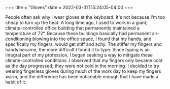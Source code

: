 +++
title = "Gloves"
date = 2022-03-31T15:24:05-04:00
+++

People often ask why I wear gloves at the keyboard. It's not because I'm too cheap to turn up the heat. A long time ago, I used to work in a giant, climate-controlled office building that permanently maintained a temperature of 72°. Because these buildings basically had permanent air-conditioning blowing into the office space, I found that my hands, and specifically my fingers, would get stiff and achy. The stiffer my fingers and hands became, the more difficult I found it to type. Since typing is an integral part of my profession, I began seeking a way to mitigate these climate-controlled conditions. I observed that my fingers only became cold as the day progressed; they were not cold in the morning. I decided to try wearing fingerless gloves during much of the work day to keep my fingers warm, and the difference has been noticeable enough that I have made a habit of it.